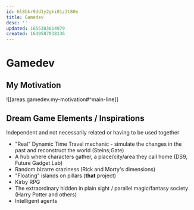 ```yaml
---
id: 6l8bkr9dd1y2gki01z3t80e
title: Gamedev
desc: ''
updated: 1655303814979
created: 1649587038136
---
```


# Gamedev

## My Motivation
![[areas.gamedev.my-motivation#^main-line]]

## Dream Game Elements / Inspirations

Independent and not necessarily related or having to be used together

- "Real" Dynamic Time Travel mechanic - simulate the changes in the past and reconstruct the world (Steins;Gate)
- A hub where characters gather, a place/city/area they call home (DS9, Future Gadget Lab)
- Random bizarre craziness (Rick and Morty's dimensions)
- "Floating" islands on pillars (**that** project)
- Kirby RPG
- The extraordinary hidden in plain sight / parallel magic/fantasy society (Harry Potter and others)
- Intelligent agents
